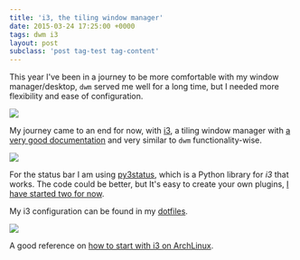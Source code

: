 ```yaml
---
title: 'i3, the tiling window manager'
date: 2015-03-24 17:25:00 +0000
tags: dwm i3
layout: post
subclass: 'post tag-test tag-content'
---
```

This year I've been in a journey to be more comfortable with my window manager/desktop, `dwm` served me well for a long time, but I needed more flexibility and ease of configuration.

![](/content/images/2015/11/1427050601-1.png)


My journey came to an end for now, with [i3][i3], a tiling window manager with [a very good documentation][i3-doc] and very similar to `dwm` functionality-wise.

![](/content/images/2015/11/1427050619.png)


For the status bar I am using [py3status][py3status], which is a Python library for *i3* that works. The code could be better, but It's easy to create your own plugins, [I have started two for now][py3status2].

My i3 configuration can be found in my [dotfiles][dotfiles].

![](/content/images/2015/11/1427207206.png)


A good reference on [how to start with i3 on ArchLinux][arch_reference].


[i3]: http://i3wm.org/
[i3-doc]: http://i3wm.org/docs/
[py3status]: https://github.com/ultrabug/py3status
[py3status2]: https://github.com/javaguirre/py3status
[arch_reference]: http://joaquinlp.me/blog/your-guide-to-a-damn-light-arch-linux-with-i3-and-text-apps/
[dotfiles]: https://github.com/javaguirre/dotfiles/tree/master/i3
